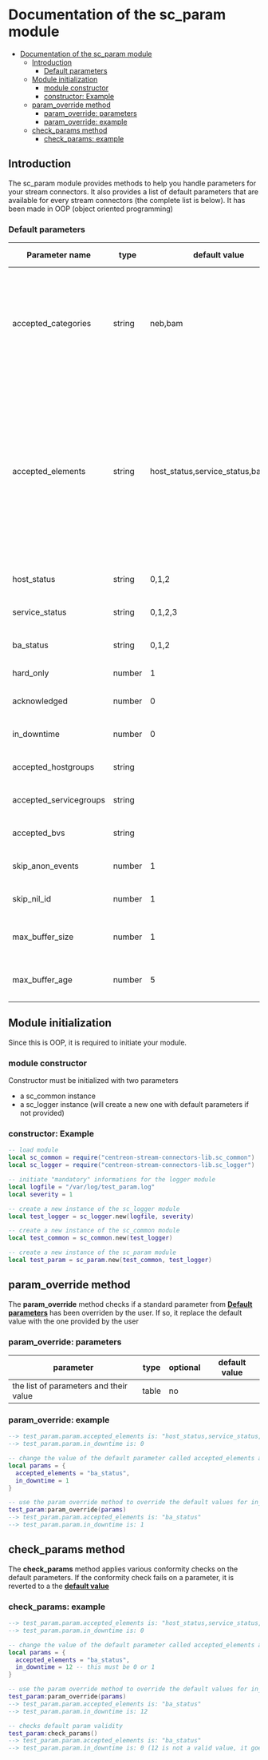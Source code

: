 # Documentation of the sc_param module

- [Documentation of the sc_param module](#documentation-of-the-sc_param-module)
  - [Introduction](#introduction)
    - [Default parameters](#default-parameters)
  - [Module initialization](#module-initialization)
    - [module constructor](#module-constructor)
    - [constructor: Example](#constructor-example)
  - [param_override method](#param_override-method)
    - [param_override: parameters](#param_override-parameters)
    - [param_override: example](#param_override-example)
  - [check_params method](#check_params-method)
    - [check_params: example](#check_params-example)

## Introduction

The sc_param module provides methods to help you handle parameters for your stream connectors. It also provides a list of default parameters that are available for every stream connectors (the complete list is below). It has been made in OOP (object oriented programming)

### Default parameters

| Parameter name         | type   | default value                        | description                                                                                                                                                 | default scope                                                             | additionnal informations                                                                                                                                                                                                                                                                      |
| ---------------------- | ------ | ------------------------------------ | ----------------------------------------------------------------------------------------------------------------------------------------------------------- | ------------------------------------------------------------------------- | --------------------------------------------------------------------------------------------------------------------------------------------------------------------------------------------------------------------------------------------------------------------------------------------- |
| accepted_categories    | string | neb,bam                              | each event is linked to a broker category that we can use to filter events                                                                                  |                                                                           | it is a coma separated list, can use "neb", "bam", "storage". Storage is deprecated, use "neb" to get metrics data [more informations](https://docs.centreon.com/current/en/developer/developer-broker-bbdo.html#event-categories)                                                            |
| accepted_elements      | string | host_status,service_status,ba_status |                                                                                                                                                             | each event is linked to a broker element that we can use to filter events | it is a coma separated list, can use any type in the "neb", "bam" and "storage" tables [described here](https://docs.centreon.com/current/en/developer/developer-broker-bbdo.html#neb) (you must use lower case and replace blank space with underscore. "Host status" becomes "host_status") |
| host_status            | string | 0,1,2                                | coma separated list of accepted host status (0 = UP, 1 = DOWN, 2 = UNREACHABLE)                                                                             |                                                                           |                                                                                                                                                                                                                                                                                               |
| service_status         | string | 0,1,2,3                              | coma separated list of accepted services status (0 = OK, 1 = WARNING, 2 = CRITICAL, 3 = UNKNOWN)                                                            |                                                                           |                                                                                                                                                                                                                                                                                               |
| ba_status              | string | 0,1,2                                | coma separated list of accepted BA status (0 = OK, 1 = WARNING, 2 = CRITICAL)                                                                               |                                                                           |                                                                                                                                                                                                                                                                                               |
| hard_only              | number | 1                                    | accept only events that are in a HARD state (use 0 to accept SOFT state too)                                                                                | host_status, service_status                                               |                                                                                                                                                                                                                                                                                               |
| acknowledged           | number | 0                                    | accept only events that aren't acknowledged (use 1 to accept acknowledged events too)                                                                       | host_status, service_status                                               |                                                                                                                                                                                                                                                                                               |
| in_downtime            | number | 0                                    | accept only events that aren't in downtime (use 1 to accept events that are in downtime too)                                                                | host_status, service_status, ba_status                                    |                                                                                                                                                                                                                                                                                               |
| accepted_hostgroups    | string |                                      | coma separated list of hostgroups that are accepted (for example: my_hostgroup_1,my_hostgroup_2)                                                            | host_status, service_status                                               |                                                                                                                                                                                                                                                                                               |
| accepted_servicegroups | string |                                      | coma separated list of servicegroups that are accepted (for example: my_servicegroup_1,my_servicegroup_2)                                                   | service_status                                                            |                                                                                                                                                                                                                                                                                               |
| accepted_bvs           | string |                                      | coma separated list of BVs that are accepted (for example: my_bv_1,my_bv_2)                                                                                 | ba_status                                                                 |                                                                                                                                                                                                                                                                                               |
| skip_anon_events       | number | 1                                    | filter out events if their name can't be found in the broker cache (use 0 to accept them)                                                                   | host_status, service_status, ba_status                                    |                                                                                                                                                                                                                                                                                               |
| skip_nil_id            | number | 1                                    | filter out events if their ID is nil (use 0 to accept them. YOU SHOULDN'T DO THAT)                                                                          | host_status, service_status, ba_status                                    |                                                                                                                                                                                                                                                                                               |
| max_buffer_size        | number | 1                                    | this is the number of events the stream connector is going to store before sending them. (bulk send is made using a value above 1).                         |                                                                           |                                                                                                                                                                                                                                                                                               |
| max_buffer_age         | number | 5                                    | if no new event has been stored in the buffer in the past 5 seconds, all stored events are going to be sent even if the max_buffer_size hasn't been reached |                                                                           |                                                                                                                                                                                                                                                                                               |

## Module initialization

Since this is OOP, it is required to initiate your module.

### module constructor

Constructor must be initialized with two parameters

- a sc_common instance
- a sc_logger instance (will create a new one with default parameters if not provided)

### constructor: Example

```lua
-- load module
local sc_common = require("centreon-stream-connectors-lib.sc_common")
local sc_logger = require("centreon-stream-connectors-lib.sc_logger")

-- initiate "mandatory" informations for the logger module
local logfile = "/var/log/test_param.log"
local severity = 1

-- create a new instance of the sc_logger module
local test_logger = sc_logger.new(logfile, severity)

-- create a new instance of the sc_common module
local test_common = sc_common.new(test_logger)

-- create a new instance of the sc_param module
local test_param = sc_param.new(test_common, test_logger)
```

## param_override method

The **param_override** method checks if a standard parameter from [**Default parameters**](#default-parameters) has been overriden by the user. If so, it replace the default value with the one provided by the user

### param_override: parameters

| parameter                              | type  | optional | default value |
| -------------------------------------- | ----- | -------- | ------------- |
| the list of parameters and their value | table | no       |               |

### param_override: example

```lua
--> test_param.param.accepted_elements is: "host_status,service_status,ba_status"
--> test_param.param.in_downtime is: 0

-- change the value of the default parameter called accepted_elements and in_downtime (normally they come from the web configuration, we just simulate this behavior in this example)
local params = {
  accepted_elements = "ba_status",
  in_downtime = 1
}

-- use the param override method to override the default values for in_downtime and accepted_elements 
test_param:param_override(params)
--> test_param.param.accepted_elements is: "ba_status"
--> test_param.param.in_downtime is: 1
```

## check_params method

The **check_params** method applies various conformity checks on the default parameters. If the conformity check fails on a parameter, it is reverted to a the [**default value**](#default-parameters)

### check_params: example

```lua
--> test_param.param.accepted_elements is: "host_status,service_status,ba_status"
--> test_param.param.in_downtime is: 0

-- change the value of the default parameter called accepted_elements and in_downtime (normally they come from the web configuration, we just simulate this behavior in this example)
local params = {
  accepted_elements = "ba_status",
  in_downtime = 12 -- this must be 0 or 1 
}

-- use the param override method to override the default values for in_downtime and accepted_elements 
test_param:param_override(params)
--> test_param.param.accepted_elements is: "ba_status"
--> test_param.param.in_downtime is: 12

-- checks default param validity
test_param:check_params()
--> test_param.param.accepted_elements is: "ba_status"
--> test_param.param.in_downtime is: 0 (12 is not a valid value, it goes back to the default one)
```
